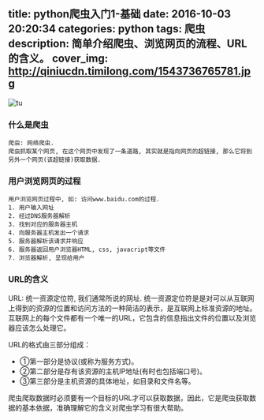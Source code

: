 title: python爬虫入门1-基础
date: 2016-10-03 20:20:34
categories: python
tags: 爬虫
description: 简单介绍爬虫、浏览网页的流程、URL的含义。
cover_img: http://qiniucdn.timilong.com/1543736765781.jpg
---

![tu](http://qiniucdn.timilong.com/1543736765781.jpg)

### 什么是爬虫
```
爬虫: 网络爬虫.
爬虫抓取某个网页, 在这个网页中发现了一条道路, 其实就是指向网页的超链接, 那么它将到另外一个网页(该超链接)获取数据.
```

### 用户浏览网页的过程
```
用户浏览网页过程中, 如: 访问www.baidu.com的过程.
1. 用户输入网址
2. 经过DNS服务器解析
3. 找到对应的服务器主机
4. 向服务器主机发出一个请求
5. 服务器解析该请求并响应
6. 服务器返回用户浏览器HTML, css, javacript等文件
7. 浏览器解析, 呈现给用户
```

### URL的含义
URL: 统一资源定位符, 我们通常所说的网址.
统一资源定位符是是对可以从互联网上得到的资源的位置和访问方法的一种简洁的表示，是互联网上标准资源的地址。互联网上的每个文件都有一个唯一的URL，它包含的信息指出文件的位置以及浏览器应该怎么处理它。

URL的格式由三部分组成：
- ①第一部分是协议(或称为服务方式)。
- ②第二部分是存有该资源的主机IP地址(有时也包括端口号)。
- ③第三部分是主机资源的具体地址，如目录和文件名等。

爬虫爬取数据时必须要有一个目标的URL才可以获取数据，因此，它是爬虫获取数据的基本依据，准确理解它的含义对爬虫学习有很大帮助。


